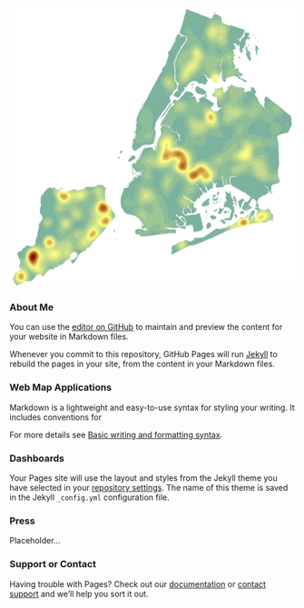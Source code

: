 ![Image](NB_Residential_1997_2016.jpg)
### About Me

You can use the [editor on GitHub](https://github.com/benmancell/benmancell.github.io/edit/main/index.md) to maintain and preview the content for your website in Markdown files.

Whenever you commit to this repository, GitHub Pages will run [Jekyll](https://jekyllrb.com/) to rebuild the pages in your site, from the content in your Markdown files.

### Web Map Applications

Markdown is a lightweight and easy-to-use syntax for styling your writing. It includes conventions for

<!--```markdown-->
<!--Syntax highlighted code block-->

<!--# Header 1-->
<!--## Header 2-->
<!--### Header 3-->

<!--- Bulleted-->
<!--- List-->

<!--1. Numbered-->
<!--2. List-->

<!--**Bold** and _Italic_ and `Code` text-->

<!--[Link](url) and ![Image](NB_Residential_1997_2016.jpg)-->
<!--```-->

For more details see [Basic writing and formatting syntax](https://docs.github.com/en/github/writing-on-github/getting-started-with-writing-and-formatting-on-github/basic-writing-and-formatting-syntax).

### Dashboards

Your Pages site will use the layout and styles from the Jekyll theme you have selected in your [repository settings](https://github.com/benmancell/benmancell.github.io/settings/pages). The name of this theme is saved in the Jekyll `_config.yml` configuration file.

### Press

Placeholder...

### Support or Contact

Having trouble with Pages? Check out our [documentation](https://docs.github.com/categories/github-pages-basics/) or [contact support](https://support.github.com/contact) and we’ll help you sort it out.

